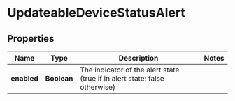 
# UpdateableDeviceStatusAlert

## Properties
Name | Type | Description | Notes
------------ | ------------- | ------------- | -------------
**enabled** | **Boolean** | The indicator of the alert state (true if in alert state; false otherwise) | 



